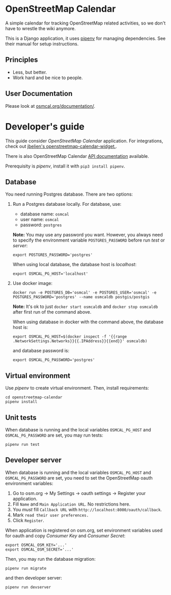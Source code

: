 # OpenStreetMap Calendar

A simple calendar for tracking OpenStreetMap related activities, so we don't have to wrestle the wiki anymore.

This is a Django application, it uses [pipenv](https://pipenv.kennethreitz.org/en/latest/) for managing dependencies. See their manual for setup instructions.

## Principles

* Less, but better.
* Work hard and be nice to people.

## User Documentation

Please look at [osmcal.org/documentation/](https://osmcal.org/documentation/).

# Developer's guide

This guide consider *OpenStreetMap Calendar* application. For integrations,
check out [jbelien's openstreetmap-calendar-widget.](https://github.com/jbelien/openstreetmap-calendar-widget).

There is also OpenStreetMap Calendar [API
documentation](https://app.swaggerhub.com/apis-docs/osmcal/osmcal-api/1.1)
available.

Prerequisity is *pipenv*, install it with `pip3 install pipenv`.

## Database

You need running Postgres database. There are two options:

1. Run a Postgres database locally. For database, use:

    - database name: `osmcal`
    - user name: `osmcal`
    - password: `postgres`

    **Note:** You may use any password you want. However, you always need to
    specify the environment variable `POSTGRES_PASSWORD` before run *test* or
    *server*:

    ```
    export POSTGRES_PASSWORD='postgres'
    ```

    When using local database, the database host is *localhost*:

    ```
    export OSMCAL_PG_HOST='localhost'
    ```

2. Use docker image:

    ```
    docker run -e POSTGRES_DB='osmcal' -e POSTGRES_USER='osmcal' -e POSTGRES_PASSWORD='postgres' --name osmcaldb postgis/postgis
    ```

    **Note:** It's ok to just `docker start osmcaldb` and `docker stop
    osmcaldb` after first run of the command above.

    When using database in docker with the command above, the database host is:

    ```
    export OSMCAL_PG_HOST=$(docker inspect -f '{{range .NetworkSettings.Networks}}{{.IPAddress}}{{end}}' osmcaldb)
    ```

    and database password is:

    ```
    export OSMCAL_PG_PASSWORD='postgres'
    ```

## Virtual environment

Use *pipenv* to create virtual environment. Then, install requirements:

```
cd openstreetmap-calendar
pipenv install
```

## Unit tests

When database is running and the local variables `OSMCAL_PG_HOST` and
`OSMCAL_PG_PASSWORD` are set, you may run tests:

```
pipenv run test
```

## Developer server

When database is running and the local variables `OSMCAL_PG_HOST` and
`OSMCAL_PG_PASSWORD` are set, you need to set the OpenStreetMap oauth
environment variables:

1. Go to osm.org -> My Settings -> oauth settings -> Register your application.
2. Fill `Name` and `Main Application URL`. No restrictions here.
3. You *must* fill `Callback URL` with `http://localhost:8000/oauth/callback`.
4. Mark `read their user preferences.`
5. Click `Register`.

When application is registered on osm.org, set environment variables used for
oauth and copy *Consumer Key* and *Consumer Secret*:

```
export OSMCAL_OSM_KEY='...'
export OSMCAL_OSM_SECRET='...'
```

Then, you may run the database migration:

```
pipenv run migrate
```

and then developer server:

```
pipenv run devserver
```
